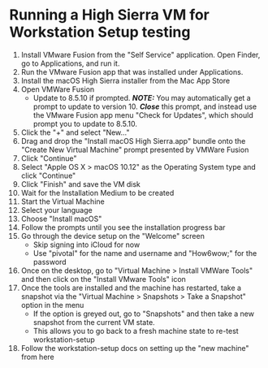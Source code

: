 # Running a High Sierra VM for Workstation Setup testing

1. Install VMware Fusion from the "Self Service" application.  Open Finder, go to Applications, and run it.
1. Run the VMware Fusion app that was installed under Applications.
1. Install the macOS High Sierra installer from the Mac App Store
1. Open VMWare Fusion
	- Update to 8.5.10 if prompted.  ***NOTE:*** You may automatically get a prompt to update to version 10. ***Close*** this prompt, and instead use the VMware Fusion app menu "Check for Updates", which should prompt you to update to 8.5.10.
1. Click the "+" and select "New..."
1. Drag and drop the "Install macOS High Sierra.app" bundle onto the "Create New Virtual Machine" prompt presented by VMWare Fusion
1. Click "Continue"
1. Select "Apple OS X > macOS 10.12" as the Operating System type and click "Continue"
1. Click "Finish" and save the VM disk
1. Wait for the Installation Medium to be created
1. Start the Virtual Machine
1. Select your language
1. Choose "Install macOS"
1. Follow the prompts until you see the installation progress bar
1. Go through the device setup on the "Welcome" screen
	- Skip signing into iCloud for now
	- Use "pivotal" for the name and username and "How6wow;" for the password
1. Once on the desktop, go to "Virtual Machine > Install VMWare Tools" and then click on the "Install VMware Tools" icon
1. Once the tools are installed and the machine has restarted, take a snapshot via the "Virtual Machine > Snapshots > Take a Snapshot" option in the menu
	- If the option is greyed out, go to "Snapshots" and then take a new snapshot from the current VM state.
	- This allows you to go back to a fresh machine state to re-test workstation-setup
1. Follow the workstation-setup docs on setting up the "new machine" from here
